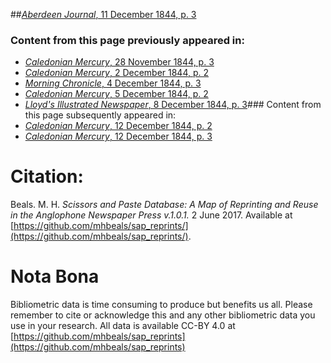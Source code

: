 ##[*Aberdeen Journal*, 11 December 1844, p. 3](https://mhbeals.github.io/sap_html/Aberdeen-Journal/Aberdeen-Journal-11-December-1844-p-3)

### Content from this page previously appeared in:
+ [*Caledonian Mercury*, 28 November 1844, p. 3](https://mhbeals.github.io/sap_html/Caledonian-Mercury/Caledonian-Mercury-28-November-1844-p-3)
+ [*Caledonian Mercury*, 2 December 1844, p. 2](https://mhbeals.github.io/sap_html/Caledonian-Mercury/Caledonian-Mercury-2-December-1844-p-2)
+ [*Morning Chronicle*, 4 December 1844, p. 3](https://mhbeals.github.io/sap_html/Morning-Chronicle/Morning-Chronicle-4-December-1844-p-3)
+ [*Caledonian Mercury*, 5 December 1844, p. 2](https://mhbeals.github.io/sap_html/Caledonian-Mercury/Caledonian-Mercury-5-December-1844-p-2)
+ [*Lloyd's Illustrated Newspaper*, 8 December 1844, p. 3](https://mhbeals.github.io/sap_html/Lloyd's-Illustrated-Newspaper/Lloyd's-Illustrated-Newspaper-8-December-1844-p-3)### Content from this page subsequently appeared in:
+ [*Caledonian Mercury*, 12 December 1844, p. 2](https://mhbeals.github.io/sap_html/Caledonian-Mercury/Caledonian-Mercury-12-December-1844-p-2)
+ [*Caledonian Mercury*, 12 December 1844, p. 3](https://mhbeals.github.io/sap_html/Caledonian-Mercury/Caledonian-Mercury-12-December-1844-p-3)
                    
# Citation: 

Beals. M. H. *Scissors and Paste Database: A Map of Reprinting and Reuse in the Anglophone Newspaper Press v.1.0.1.* 2 June 2017. Available at [https://github.com/mhbeals/sap_reprints/](https://github.com/mhbeals/sap_reprints/). 
                    
# Nota Bona

Bibliometric data is time consuming to produce but benefits us all. Please remember to cite or acknowledge this and any other bibliometric data you use in your research. All data is available CC-BY 4.0 at [https://github.com/mhbeals/sap_reprints](https://github.com/mhbeals/sap_reprints)